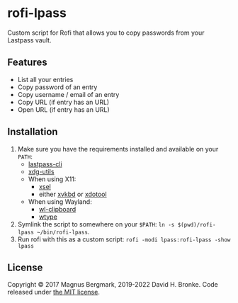 # rofi-lpass

Custom script for Rofi that allows you to copy passwords from your Lastpass vault.

## Features

* List all your entries
* Copy password of an entry
* Copy username / email of an entry
* Copy URL (if entry has an URL)
* Open URL (if entry has an URL)

## Installation

1. Make sure you have the requirements installed and available on your `PATH`:
   - [lastpass-cli](https://github.com/lastpass/lastpass-cli)
   - [xdg-utils](https://www.freedesktop.org/wiki/Software/xdg-utils/)
   - When using X11:
      - [xsel](http://www.vergenet.net/~conrad/software/xsel/)
      - either [xvkbd](http://t-sato.in.coocan.jp/xvkbd/) or [xdotool](https://www.semicomplete.com/projects/xdotool/)
   - When using Wayland:
      - [wl-clipboard](https://github.com/bugaevc/wl-clipboard)
      - [wtype](https://github.com/atx/wtype)
2. Symlink the script to somewhere on your `$PATH`: `ln -s $(pwd)/rofi-lpass ~/bin/rofi-lpass`.
3. Run rofi with this as a custom script: `rofi -modi lpass:rofi-lpass -show lpass`

## License

Copyright © 2017 Magnus Bergmark, 2019-2022 David H. Bronke. Code released under [the MIT license](LICENSE).
